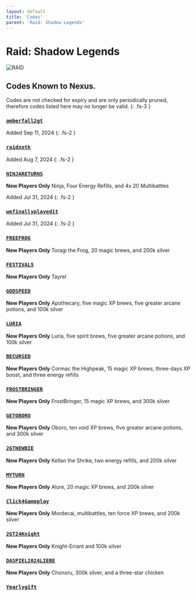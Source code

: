 ```yaml
---
layout: default
title: 'Codes'
parent: 'Raid: Shadow Legends'
---
```


# Raid: Shadow Legends

![RAID](https://cdn.discordapp.com/emojis/1265002064136900669.png)

## Codes Known to Nexus.

Codes are not checked for expiry and are only periodically pruned, therefore codes listed here may no longer be valid.
{: .fs-3 }

### [`amberfall2gt`](https://clipboard.nexus-codes.app/?copy=amberfall2gt)

Added Sep 11, 2024
{: .fs-2 }

### [`raidxotk`](https://clipboard.nexus-codes.app/?copy=raidxotk)

Added Aug 7, 2024
{: .fs-2 }

### [`NINJARETURNS`](https://clipboard.nexus-codes.app/?copy=NINJARETURNS)

**New Players Only**
Ninja, Four Energy Refills, and 4x 20 Multibattles

Added Jul 31, 2024
{: .fs-2 }

### [`wefinallyplayedit`](https://clipboard.nexus-codes.app/?copy=wefinallyplayedit)

Added Jul 31, 2024
{: .fs-2 }

### [`FREEFROG`](https://clipboard.nexus-codes.app/?copy=FREEFROG)

**New Players Only**
Toragi the Frog, 20 magic brews, and 200k silver

### [`FESTIVAL5`](https://clipboard.nexus-codes.app/?copy=FESTIVAL5)

**New Players Only**
Tayrel

### [`GODSPEED`](https://clipboard.nexus-codes.app/?copy=GODSPEED)

**New Players Only**
Apothecary, five magic XP brews, five greater arcane potions, and 100k silver

### [`LURIA`](https://clipboard.nexus-codes.app/?copy=LURIA)

**New Players Only**
Luria, five spirit brews, five greater arcane potions, and 100k silver

### [`BECURSED`](https://clipboard.nexus-codes.app/?copy=BECURSED)

**New Players Only**
Cormac the Highpeak, 15 magic XP brews, three-days XP boost, and three energy refills

### [`FROSTBRINGER`](https://clipboard.nexus-codes.app/?copy=FROSTBRINGER)

**New Players Only**
FrostBringer, 15 magic XP brews, and 300k silver

### [`GETOBORO`](https://clipboard.nexus-codes.app/?copy=GETOBORO)

**New Players Only**
Oboro, ten void XP brews, five greater arcane potions, and 300k silver

### [`2GTNEWBIE`](https://clipboard.nexus-codes.app/?copy=2GTNEWBIE)

**New Players Only**
Kellan the Shrike, two energy refills, and 200k silver

### [`MYTURN`](https://clipboard.nexus-codes.app/?copy=MYTURN)

**New Players Only**
Alure, 20 magic XP brews, and 200k silver

### [`Click4Gameplay`](https://clipboard.nexus-codes.app/?copy=Click4Gameplay)

**New Players Only**
Mordecai, multibattles, ten force XP brews, and 200k silver

### [`2GT24Knight`](https://clipboard.nexus-codes.app/?copy=2GT24Knight)

**New Players Only**
Knight-Errant and 100k silver

### [`DASPIEL2024LIEBE`](https://clipboard.nexus-codes.app/?copy=DASPIEL2024LIEBE)

**New Players Only**
Chonoru, 300k silver, and a three-star chicken

### [`Yearlygift`](https://clipboard.nexus-codes.app/?copy=Yearlygift)